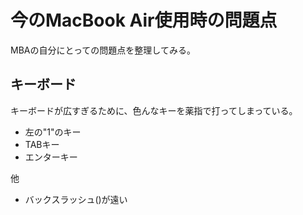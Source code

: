 # 今のMacBook Air使用時の問題点

MBAの自分にとっての問題点を整理してみる。

## キーボード
キーボードが広すぎるために、色んなキーを薬指で打ってしまっている。
* 左の"1"のキー
* TABキー
* エンターキー

他
* バックスラッシュ(\)が遠い
